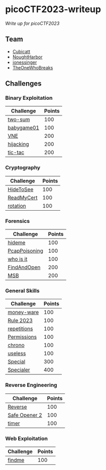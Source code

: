 # picoCTF2023-writeup
_Write up for picoCTF2023_

## Team

- [Cubicatt](https://github.com/pmphan)
- [NoughtHarbor](https://github.com/NoughtHarbor)
- [jonessinger](https://play.picoctf.org/users/jonessinger)
- [TheOneWhoBreaks](https://play.picoctf.org/users/TheOneWhoBreaks)

## Challenges

### Binary Exploitation

|Challenge|Points|
|---|---|
|[two-sum](./binary_exploitation/two-sum)|100|
|[babygame01](./binary_exploitation/babygame01)|100|
|[VNE](./binary_exploitation/VNE)|200|
|[hijacking](./binary_exploitation/hijacking)|200|
|[tic-tac](./binary_exploitation/tic-tac)|200|

### Cryptography

|Challenge|Points|
|---|---|
|[HideToSee](./cryptography/HideToSee)|100|
|[ReadMyCert](./cryptography/ReadMyCert)|100|
|[rotation](./cryptography/rotation)|100|

### Forensics

|Challenge|Points|
|---|---|
|[hideme](./forensics/hideme)|100|
|[PcapPoisoning](./forensics/PcapPoisoning)|100|
|[who is it](./forensics/who_is_it)|100|
|[FindAndOpen](./forensics/FindAndOpen)|200|
|[MSB](./forensics/MSB)|200|

### General Skills

|Challenge|Points|
|---|---|
|[money-ware](./general_skills/money-ware)|100|
|[Rule 2023](./general_skills/Rule_2023)|100|
|[repetitions](./general_skills/repetitions)|100|
|[Permissions](./general_skills/Permissions)|100|
|[chrono](./general_skills/chrono)|100|
|[useless](./general_skills/useless)|100|
|[Special](./general_skills/Special)|300|
|[Specialer](./general_skills/Specialer)|400|

### Reverse Engineering

|Challenge|Points|
|---|---|
|[Reverse]()|100|
|[Safe Opener 2]()|100|
|[timer]()|100|

### Web Exploitation

|Challenge|Points|
|---|---|
|[findme]()|100|

